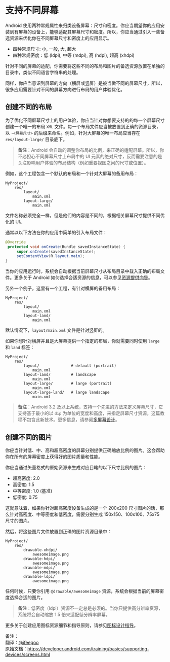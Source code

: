 # 支持不同屏幕

Android 使用两种常规属性来归类设备屏幕：尺寸和密度。你应当期望你的应用安装到有屏幕的设备上，能够适配其屏幕尺寸和密度。所以，你应当通过引入一些备选资源来优化你在不同屏幕尺寸和密度上的应用显示。

* 四种常规尺寸: 小, 一般, 大, 超大  
* 四种常规密度：低 (ldpi), 中等 (mdpi), 高 (hdpi), 超高 (xhdpi)

针对不同的屏幕的适配，你需要将这些不同的布局和图片的备选资源放置在单独的目录中，类似不同语言字符串的处理。

同样，你应当意识到屏幕的方向（横屏或竖屏）是被当做不同的屏幕尺寸，所以，很多应用需要针对不同的屏幕方向进行布局的用户体验优化。

## 创建不同的布局

为了优化不同屏幕尺寸上的用户体验，你应当针对你想要支持的的每一个屏幕尺寸创建一个唯一的布局 `XML` 文件。每一个布局文件应当被放置到正确的资源目录，以 `-<屏幕尺寸>` 的后缀来命名。例如，针对大屏幕的唯一布局应当存在 `res/layout-large/` 目录底下。

> **备注**：Android 会自动的调整你布局的比例，来正确的适配屏幕。所以，你不必担心不同屏幕尺寸上布局中的 UI 元素的绝对尺寸，反而需要注意的是关注影响用户体验的布局结构（例如重要视图之间的尺寸或位置）。

例如，这个工程包含一个默认的布局和一个针对大屏幕的备用布局：

```
MyProject/
    res/
        layout/
            main.xml
        layout-large/
            main.xml
```

文件名称必须完全一样，但是他们的内容是不同的，根据相关屏幕尺寸提供不同优化的 UI。

通常以以下方法在你的应用中简单的引入布局文件：

``` Java
@Override
 protected void onCreate(Bundle savedInstanceState) {
     super.onCreate(savedInstanceState);
     setContentView(R.layout.main);
}
```

当你的应用运行时，系统会自动根据当前屏幕尺寸从布局目录中载入正确的布局文件。更多关于 Android 如何选择合适资源的信息，可以参见[资源提供向导](https://developer.android.com/guide/topics/resources/providing-resources.html#BestMatch)。

另外一个例子，这里有一个工程，有针对横屏的备用布局：

```
MyProject/
    res/
        layout/
            main.xml
        layout-land/
            main.xml
```

默认情况下，`layout/main.xml` 文件是针对竖屏的。

如果你想针对横屏并且是大屏幕提供一个指定的布局，你就需要同时使用 `large` 和 `land` 标签：

```
MyProject/
    res/
        layout/              # default (portrait)
            main.xml
        layout-land/         # landscape
            main.xml
        layout-large/        # large (portrait)
            main.xml
        layout-large-land/   # large landscape
            main.xml
```

> **备注**：Android 3.2 及以上系统，支持一个先进的方法来定义屏幕尺寸，它支持基于最小的以 `dip` 为单位的宽度和高度，来指定屏幕尺寸资源。这篇教程不包含此新技术。更多信息，请参阅[多屏幕设计](https://developer.android.com/training/multiscreen/index.html)。

## 创建不同的图片

你应当针对低、中、高和超高密度的屏幕分别提供正确缩放比例的图片。这会帮助你在所有的屏幕密度上获得好的图片质量和性能。

你应当通过矢量格式的原始资源来生成对应目睹的以下尺寸比例的图片：

* 超高密度: 2.0
* 高密度: 1.5
* 中等密度: 1.0 (基准)
* 低密度: 0.75

这就意味着，如果你针对超高密度设备生成的是一个 200x200 尺寸图片的话，那么针对高密度、中等密度和低密度，需要分别生成 150x150、100x100、75x75 尺寸的图片。

然后，将这些图片文件放置到正确的图片资源目录中：

```
MyProject/
    res/
        drawable-xhdpi/
            awesomeimage.png
        drawable-hdpi/
            awesomeimage.png
        drawable-mdpi/
            awesomeimage.png
        drawable-ldpi/
            awesomeimage.png
```

任何时候，只要你引用 `@drawable/awesomeimage` 资源，系统会根据当前的屏幕密度选择合适的图片。

> **备注**：低密度（ldpi）资源不一定总是必须的。当你只提供高分辨率资源，系统将会自动缩放 1.5 倍来适配低分辨率屏幕。

更多关于创建应用图标资源细节和指导原则，请参见[图标设计指导](https://material.google.com/style/icons.html)。

备注：  
翻译：[@ifeegoo](https://github.com/ifeegoo)  
原始文档：https://developer.android.com/training/basics/supporting-devices/screens.html
